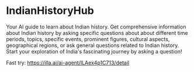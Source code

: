 # IndianHistoryHub
Your AI guide to learn about Indian history. Get comprehensive information about Indian history by asking specific questions about about different time periods, topics, specific events, prominent figures, cultural aspects, geographical regions, or ask general questions related to Indian history. Start your exploration of India's fascinating journey by asking a question!

Fast try: https://illa.ai/ai-agent/ILAex4p1C713/detail
